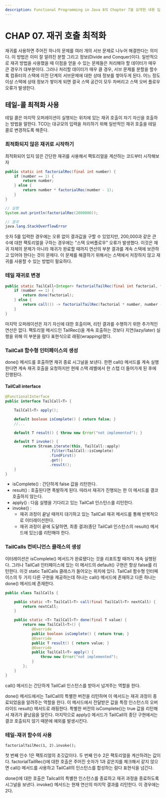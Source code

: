 ```yaml
---
description: Functional Programming in Java 8의 Chapter 7을 요약한 내용 입니다.
---
```


# CHAP 07. 재귀 호출 최적화

재귀를 사용하면 주어진 하나의 문제를 여러 개의 서브 문제로 나누어 해결한다는 의미다. 이 방법은 이미 잘 알려진 분할 그리고 정보\(Divide and Conquer\)이다. 일반적으로 재귀 방법을 사용했을 때 이점을 얻을 수 있는 문제들은 처리해야 할 데이터가 매우 큰 경우가 대부분이다. 그러나 처리할 데이터가 매우 클 경우, 서브 문제를 분할을 할수록 컴퓨터의 스택에 이전 단계의 서브문제에 대한 상태 정보를 쌓아두게 된다. 어느 정도 이상 스택에 상태 정보가 쌓이게 되면 결국 스택 공간이 모두 차버리고 스택 오버 플로우 오류가 발생한다.

## 테일-콜 최적화 사용

테일 콜은 마지막 오퍼레이션이 실행되는 위치에 있는 재귀 호출이 자기 자신을 호출하는 방법을 말한다. TCO는 대규모의 입력을 처리하기 위해 일반적인 재귀 호출을 테일 콜로 변경하도록 해준다.

### 최적화되지 않은 재귀로 시작하기

최적화되어 있지 않은 간단한 재귀를 사용해서 팩토리얼을 계산하는 코드부터 시작해보자

```java
public static int factorialRec(final int number) {
    if (number == 1) {
        return number;
    } else {
        return number * factorialRec(number - 1);
    }
}

// 실행
System.out.println(factorialRec(2000000));

// 결과
java.lang.StackOverflowError
```

숫자 5를 입력한 경우에는 오류 없이 결과값을 구할 수 있었지만, 200,000과 같은 큰 수에 대한 팩토리얼을 구하는 경우에는 "스택 오버플로우" 오류가 발생했다. 이것은 재귀 자체의 문제가 아니라 재귀가 완료할 때까지 연산의 부분 결과를 계속 스택에 보관하고 있어야 한다는 것이 문제다. 이 문제를 해결하기 위해서는 스택에서 저장하지 않고 재귀를 사용할 수 있는 방법이 필요하다.

### 테일 재귀로 변경

```java
public static TailCall<Integer> factorialTailRec(final int factorial, final int number) {
    if (number == 1) {
        return done(factorial);
    } else {
        return call(() -> factorialTailRec(factorial * number, number - 1));
    }
}
```

마지막 오퍼레이션은 자기 자신에 대한 호출이며, 리턴 결과를 수행하기 위한 추가적인 연산은 없다. 팩토리얼 메서드인 TailRec\(\)을 계속 호출하는 것보다 지연\(lazy/later\) 실행을 위해 이 부분을 람다 표현식으로 래핑\(wrapping\)했다.

### TailCall 함수형 인터페이스의 생성

done\(\) 메서드를 호출하면 재귀 종료 시그널을 보낸다. 한편 call\(\) 메서드를 계속 실행한다면 계속 재귀 호출을 요청하지만 현재 스택 레벨에서 한 스텝 더 들어가게 된 후에 진행된다.

#### TailCall interface

```java
@FunctionalInterface
public interface TailCall<T> {

    TailCall<T> apply();

    default boolean isComplete() { return false; }
    //...

    default T result() { throw new Error("not implemented"); }

    default T invoke() {
        return Stream.iterate(this, TailCall::apply)
					.filter(TailCall::isComplete)
					.findFirst()
					.get()
					.result();
    }
}
```

* isComplete\(\) : 간단하게 false 값을 리턴한다.
* result\(\) : 호출된다면 폭발하게 된다. 따라서 재귀가 진행되는 한 이 메서드를 결코 호출하지 않는다.
* apply\(\) : 다음 실행을 기다리고 있는 TailCall 인스턴스를 리턴한다.
* invoke\(\) :
  * 재귀 과정이 끝날 때까지 대기하고 있는 TailCall 재귀 메서드를 통해 반복적으로 이터레이션한다.
  * 재귀 과정이 끝에 도달하면, 최종 결과\(종단 TailCall 인스턴스의 result\(\) 메서드에 있는\)를 리턴해야 한다.

### TailCalls 컨비니언스 클래스의 생성

이터레이션은 isComplete\(\) 메서드가 완료됐다는 것을 리포트할 때까지 계속 실행된다. 그러나 TailCall 인터페이스에 있는 이 메서드의 default\(\) 구현은 항상 false를 리턴한다. 이것 static TailCalls 클래스가 들어오는 위치에 있다. TailCall 함수형 인터페이스의 두 가지 다른 구현을 제공하는데 하나는 call\(\) 메서드에 존재하고 다른 하나는 done\(\) 메서드에 존재한다.

```java
public class TailCalls {

    public static <T> TailCall<T> call(final TailCall<T> nextCall) {
        return nextCall;
    }

    public static <T> TailCall<T> done(final T value) {
        return new TailCall<T>() {
            @Override
            public boolean isComplete() { return true; }
            @Override
            public T result() { return value; }
            @Override
            public TailCall<T> apply() {
                throw new Error("not implemented");
            }
        };
    }
}
```

call\(\) 메서드는 간단하게 TailCall 인스턴스를 받아서 넘겨주는 역할을 한다.

done\(\) 메서드에서는 TailCall의 특별한 버전을 리턴하며 이 메서드는 재귀 과정이 종료되었음을 알려주는 역할을 한다. 이 메서드에서 전달받은 값을 특정 인스턴스의 오버라이드 result\(\) 메서드로 래핑한다. 특별한 버전의 isComplete\(\)는 true 값을 리턴해서 재귀가 끝났음을 알린다. 마지막으로 apply\(\) 메서드가 TailCall의 종단 구현에서는 결코 호출되지 않기 때문에 예외를 발생시킨다.

### 테일-재귀 함수의 사용

```text
factorialTailRec(1, 2).invoke();
```

첫 번째 인수 1은 팩토리얼의 초깃값이다. 두 번째 인수 2은 팩토리얼을 계산하려는 값이다. factorialTailRec\(\)에 대한 호출은 주어진 숫자가 1과 같은지를 체크해서 같지 않으면 call\(\) 메서드를 사용하고 TailCall의 인스턴스를 합성하는 람다 표현식을 넘긴다.

done\(\)에 대한 호출은 Tailcall의 특별한 인스턴스를 종료하고 재귀 과정을 종료하도록 시그널을 보낸다. invoke\(\) 메서드는 현재 연산의 마지막 결과를 리턴한다. 이 경우에는 2다.

